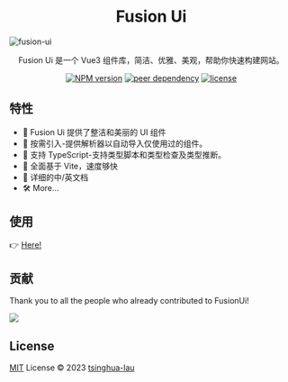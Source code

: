 <p align="center">
<h1 align="center">Fusion Ui</h1>

![fusion-ui]('https://img-blog.csdnimg.cn/7faabbe14bd244a5a639b32398bd2f09.png')

<p align="center">Fusion Ui 是一个 Vue3 组件库，简洁、优雅、美观，帮助你快速构建网站。</p>
</p>
<p align="center">
  <a href="https://www.npmjs.com/package/fusion-ui"><img src="https://img.shields.io/npm/v/fusion-ui" alt="NPM version"></a>
  <a href="https://vuejs.org/"><img src="https://img.shields.io/npm/dependency-version/fusion-ui/peer/vue" alt="peer dependency"></a>
  <a href="./LICENSE"><img src="https://img.shields.io/github/license/tsinghua-lau/Fusion-Ui" alt="license"></a>
  <p align="center">
</p>


## 特性

- 🧜 Fusion Ui 提供了整洁和美丽的 UI 组件
- 🎡  按需引入-提供解析器以自动导入仅使用过的组件。
- 🎉 支持 TypeScript-支持类型脚本和类型检查及类型推断。
- 💪 全面基于 Vite，速度够快
- 📃 详细的中/英文档
- 🛠  More...

## 使用

👉 [Here!](https://tsinghua-lau.github.io/Fusion-Ui/)

## 贡献



Thank you to all the people who already contributed to FusionUi!

<a href="https://github.com/tsinghua-lau/Fusion-Ui/graphs/contributors">
  <img src="https://contrib.rocks/image?repo=tsinghua-lau/Fusion-Ui" />
</a>


## License

[MIT](./LICENSE) License © 2023 [tsinghua-lau](https://github.com/tsinghua-lau)
